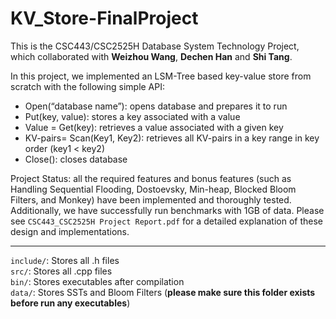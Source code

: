 # KV_Store-FinalProject

This is the CSC443/CSC2525H Database System Technology Project, which collaborated with **Weizhou Wang**, **Dechen Han** and **Shi Tang**.

In this project, we implemented an LSM-Tree based key-value store from scratch with the following simple API:
- Open(“database name”): opens database and prepares it to run
- Put(key, value): stores a key associated with a value
- Value = Get(key): retrieves a value associated with a given key
- KV-pairs= Scan(Key1, Key2): retrieves all KV-pairs in a key range in key order (key1 < key2)
- Close(): closes database

Project Status: all the required features and bonus features (such as Handling Sequential Flooding, Dostoevsky, Min-heap, Blocked Bloom Filters, and Monkey) have been implemented and thoroughly tested. Additionally, we have successfully run benchmarks with 1GB of data. Please see `CSC443_CSC2525H Project Report.pdf` for a detailed explanation of these design and implementations.

---

```include/```: Stores all .h files <br/>
```src/```: Stores all .cpp files <br/>
```bin/```: Stores executables after compilation <br/>
```data/```: Stores SSTs and Bloom Filters (**please make sure this folder exists before run any executables**) <br/>
